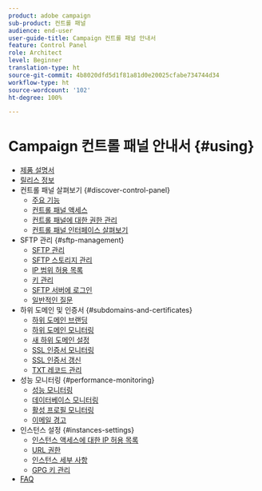 ```yaml
---
product: adobe campaign
sub-product: 컨트롤 패널
audience: end-user
user-guide-title: Campaign 컨트롤 패널 안내서
feature: Control Panel
role: Architect
level: Beginner
translation-type: ht
source-git-commit: 4b8020dfd5d1f81a81d0e20025cfabe734744d34
workflow-type: ht
source-wordcount: '102'
ht-degree: 100%

---
```



# Campaign 컨트롤 패널 안내서 {#using}

+ [제품 설명서](control-panel-home.md)
+ [릴리스 정보](release-notes.md)
+ 컨트롤 패널 살펴보기 {#discover-control-panel}
   + [주요 기능](discover/using/key-features.md)
   + [컨트롤 패널 액세스](discover/using/accessing-control-panel.md)
   + [컨트롤 패널에 대한 권한 관리](discover/using/managing-permissions.md)
   + [컨트롤 패널 인터페이스 살펴보기](discover/using/discovering-the-interface.md)
+ SFTP 관리 {#sftp-management}
   + [SFTP 관리](sftp/using/about-sftp-management.md)
   + [SFTP 스토리지 관리](sftp/using/sftp-storage-management.md)
   + [IP 범위 허용 목록](sftp/using/ip-range-allow-listing.md)
   + [키 관리](sftp/using/key-management.md)
   + [SFTP 서버에 로그인](sftp/using/logging-into-sftp-server.md)
   + [일반적인 질문](sftp/using/common-questions.md)
+ 하위 도메인 및 인증서 {#subdomains-and-certificates}
   + [하위 도메인 브랜딩](subdomains-certificates/using/subdomains-branding.md)
   + [하위 도메인 모니터링](subdomains-certificates/using/monitoring-subdomains.md)
   + [새 하위 도메인 설정](subdomains-certificates/using/setting-up-new-subdomain.md)
   + [SSL 인증서 모니터링](subdomains-certificates/using/monitoring-ssl-certificates.md)
   + [SSL 인증서 갱신](subdomains-certificates/using/renewing-subdomain-certificate.md)
   + [TXT 레코드 관리](subdomains-certificates/using/managing-txt-records.md)
+ 성능 모니터링 {#performance-monitoring}
   + [성능 모니터링](performance-monitoring/using/about-performance-monitoring.md)
   + [데이터베이스 모니터링](performance-monitoring/using/database-monitoring.md)
   + [활성 프로필 모니터링](performance-monitoring/using/active-profiles-monitoring.md)
   + [이메일 경고](performance-monitoring/using/email-alerting.md)
+ 인스턴스 설정 {#instances-settings}
   + [인스턴스 액세스에 대한 IP 허용 목록](instances-settings/using/ip-allow-listing-instance-access.md)
   + [URL 권한](instances-settings/using/url-permissions.md)
   + [인스턴스 세부 사항](instances-settings/using/instance-details.md)
   + [GPG 키 관리](instances-settings/using/gpg-keys-management.md)
+ [FAQ](faq.md)
